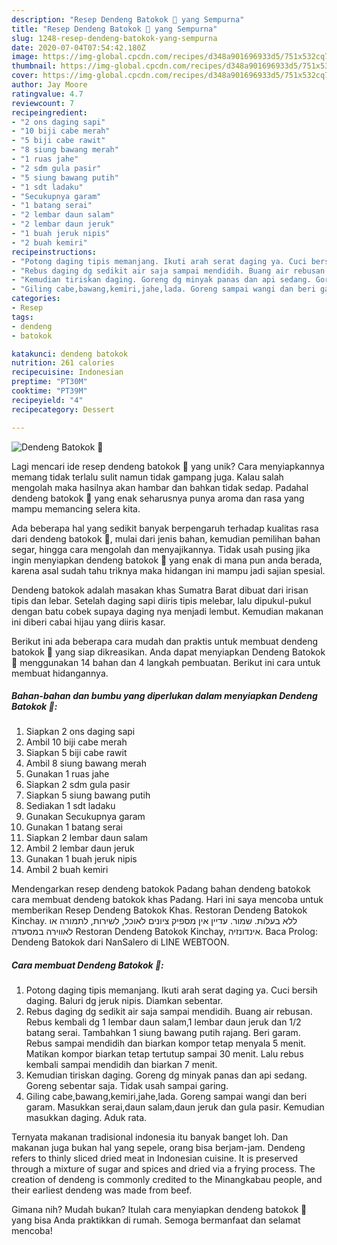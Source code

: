 ```yaml
---
description: "Resep Dendeng Batokok 🍖 yang Sempurna"
title: "Resep Dendeng Batokok 🍖 yang Sempurna"
slug: 1248-resep-dendeng-batokok-yang-sempurna
date: 2020-07-04T07:54:42.180Z
image: https://img-global.cpcdn.com/recipes/d348a901696933d5/751x532cq70/dendeng-batokok-🍖-foto-resep-utama.jpg
thumbnail: https://img-global.cpcdn.com/recipes/d348a901696933d5/751x532cq70/dendeng-batokok-🍖-foto-resep-utama.jpg
cover: https://img-global.cpcdn.com/recipes/d348a901696933d5/751x532cq70/dendeng-batokok-🍖-foto-resep-utama.jpg
author: Jay Moore
ratingvalue: 4.7
reviewcount: 7
recipeingredient:
- "2 ons daging sapi"
- "10 biji cabe merah"
- "5 biji cabe rawit"
- "8 siung bawang merah"
- "1 ruas jahe"
- "2 sdm gula pasir"
- "5 siung bawang putih"
- "1 sdt ladaku"
- "Secukupnya garam"
- "1 batang serai"
- "2 lembar daun salam"
- "2 lembar daun jeruk"
- "1 buah jeruk nipis"
- "2 buah kemiri"
recipeinstructions:
- "Potong daging tipis memanjang. Ikuti arah serat daging ya. Cuci bersih daging. Baluri dg jeruk nipis. Diamkan sebentar."
- "Rebus daging dg sedikit air saja sampai mendidih. Buang air rebusan. Rebus kembali dg 1 lembar daun salam,1 lembar daun jeruk dan 1/2 batang serai. Tambahkan 1 siung bawang putih rajang. Beri garam. Rebus sampai mendidih dan biarkan kompor tetap menyala 5 menit. Matikan kompor biarkan tetap tertutup sampai 30 menit. Lalu rebus kembali sampai mendidih dan biarkan 7 menit."
- "Kemudian tiriskan daging. Goreng dg minyak panas dan api sedang. Goreng sebentar saja. Tidak usah sampai garing."
- "Giling cabe,bawang,kemiri,jahe,lada. Goreng sampai wangi dan beri garam. Masukkan serai,daun salam,daun jeruk dan gula pasir. Kemudian masukkan daging. Aduk rata."
categories:
- Resep
tags:
- dendeng
- batokok

katakunci: dendeng batokok 
nutrition: 261 calories
recipecuisine: Indonesian
preptime: "PT30M"
cooktime: "PT39M"
recipeyield: "4"
recipecategory: Dessert

---
```



![Dendeng Batokok 🍖](https://img-global.cpcdn.com/recipes/d348a901696933d5/751x532cq70/dendeng-batokok-🍖-foto-resep-utama.jpg)

Lagi mencari ide resep dendeng batokok 🍖 yang unik? Cara menyiapkannya memang tidak terlalu sulit namun tidak gampang juga. Kalau salah mengolah maka hasilnya akan hambar dan bahkan tidak sedap. Padahal dendeng batokok 🍖 yang enak seharusnya punya aroma dan rasa yang mampu memancing selera kita.

Ada beberapa hal yang sedikit banyak berpengaruh terhadap kualitas rasa dari dendeng batokok 🍖, mulai dari jenis bahan, kemudian pemilihan bahan segar, hingga cara mengolah dan menyajikannya. Tidak usah pusing jika ingin menyiapkan dendeng batokok 🍖 yang enak di mana pun anda berada, karena asal sudah tahu triknya maka hidangan ini mampu jadi sajian spesial.

Dendeng batokok adalah masakan khas Sumatra Barat dibuat dari irisan tipis dan lebar. Setelah daging sapi diiris tipis melebar, lalu dipukul-pukul dengan batu cobek supaya daging nya menjadi lembut. Kemudian makanan ini diberi cabai hijau yang diiris kasar.


Berikut ini ada beberapa cara mudah dan praktis untuk membuat dendeng batokok 🍖 yang siap dikreasikan. Anda dapat menyiapkan Dendeng Batokok 🍖 menggunakan 14 bahan dan 4 langkah pembuatan. Berikut ini cara untuk membuat hidangannya.

<!--inarticleads1-->

##### Bahan-bahan dan bumbu yang diperlukan dalam menyiapkan Dendeng Batokok 🍖:

1. Siapkan 2 ons daging sapi
1. Ambil 10 biji cabe merah
1. Siapkan 5 biji cabe rawit
1. Ambil 8 siung bawang merah
1. Gunakan 1 ruas jahe
1. Siapkan 2 sdm gula pasir
1. Siapkan 5 siung bawang putih
1. Sediakan 1 sdt ladaku
1. Gunakan Secukupnya garam
1. Gunakan 1 batang serai
1. Siapkan 2 lembar daun salam
1. Ambil 2 lembar daun jeruk
1. Gunakan 1 buah jeruk nipis
1. Ambil 2 buah kemiri


Mendengarkan resep dendeng batokok Padang bahan dendeng batokok cara membuat dendeng batokok khas Padang. Hari ini saya mencoba untuk memberikan Resep Dendeng Batokok Khas. Restoran Dendeng Batokok Kinchay. ללא בעלות. שמור. עדיין אין מספיק ציונים לאוכל, לשירות, לתמורה או לאווירה במסעדה ‪Restoran Dendeng Batokok Kinchay‬, אינדונזיה. Baca Prolog: Dendeng Batokok dari NanSalero di LINE WEBTOON. 

<!--inarticleads2-->

##### Cara membuat Dendeng Batokok 🍖:

1. Potong daging tipis memanjang. Ikuti arah serat daging ya. Cuci bersih daging. Baluri dg jeruk nipis. Diamkan sebentar.
1. Rebus daging dg sedikit air saja sampai mendidih. Buang air rebusan. Rebus kembali dg 1 lembar daun salam,1 lembar daun jeruk dan 1/2 batang serai. Tambahkan 1 siung bawang putih rajang. Beri garam. Rebus sampai mendidih dan biarkan kompor tetap menyala 5 menit. Matikan kompor biarkan tetap tertutup sampai 30 menit. Lalu rebus kembali sampai mendidih dan biarkan 7 menit.
1. Kemudian tiriskan daging. Goreng dg minyak panas dan api sedang. Goreng sebentar saja. Tidak usah sampai garing.
1. Giling cabe,bawang,kemiri,jahe,lada. Goreng sampai wangi dan beri garam. Masukkan serai,daun salam,daun jeruk dan gula pasir. Kemudian masukkan daging. Aduk rata.


Ternyata makanan tradisional indonesia itu banyak banget loh. Dan makanan juga bukan hal yang sepele, orang bisa berjam-jam. Dendeng refers to thinly sliced dried meat in Indonesian cuisine. It is preserved through a mixture of sugar and spices and dried via a frying process. The creation of dendeng is commonly credited to the Minangkabau people, and their earliest dendeng was made from beef. 

Gimana nih? Mudah bukan? Itulah cara menyiapkan dendeng batokok 🍖 yang bisa Anda praktikkan di rumah. Semoga bermanfaat dan selamat mencoba!
